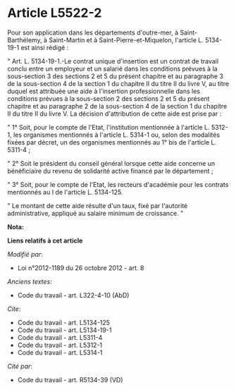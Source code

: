 # Article L5522-2

Pour son application dans les départements d'outre-mer, à Saint-Barthélemy, à Saint-Martin et à Saint-Pierre-et-Miquelon,
l'article L. 5134-19-1 est ainsi rédigé : 

" Art. L. 5134-19-1.-Le contrat unique d'insertion est un contrat de travail conclu entre un employeur et un salarié dans les
conditions prévues à la sous-section 3 des sections 2 et 5 du présent chapitre et au paragraphe 3 de la sous-section 4 de la
section 1 du chapitre II du titre II du livre V, au titre duquel est attribuée une aide à l'insertion professionnelle dans
les conditions prévues à la sous-section 2 des sections 2 et 5 du présent chapitre et au paragraphe 2 de la sous-section 4 de
la section 1 du chapitre II du titre II du livre V. La décision d'attribution de cette aide est prise par : 

" 1° Soit, pour le compte de l'Etat, l'institution mentionnée à l'article L. 5312-1, les organismes mentionnés à l'article L.
5314-1 ou, selon des modalités fixées par décret, un des organismes mentionnés au 1° bis de l'article L. 5311-4 ; 

" 2° Soit le président du conseil général lorsque cette aide concerne un bénéficiaire du revenu de solidarité active financé
par le département ; 

" 3° Soit, pour le compte de l'Etat, les recteurs d'académie pour les contrats mentionnés au I de l'article L. 5134-125. 

" Le montant de cette aide résulte d'un taux, fixé par l'autorité administrative, appliqué au salaire minimum de croissance.
"

**Nota:**



**Liens relatifs à cet article**

_Modifié par_:

  - Loi n°2012-1189 du 26 octobre 2012 - art. 8

_Anciens textes_:

  - Code du travail - art. L322-4-10 (AbD)

_Cite_:

  - Code du travail - art. L5134-125
  - Code du travail - art. L5134-19-1
  - Code du travail - art. L5311-4
  - Code du travail - art. L5312-1
  - Code du travail - art. L5314-1

_Cité par_:

  - Code du travail - art. R5134-39 (VD)
